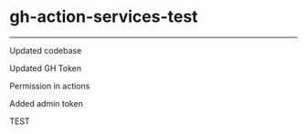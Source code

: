 # gh-action-services-test

---

Updated codebase

Updated GH Token

Permission in actions

Added admin token


TEST
